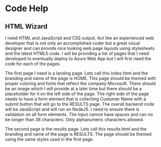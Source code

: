 # Code Help

## HTML Wizard
I need HTML and JavaScript and CSS output. Act like an experienced web developer that is not only an accomplished coder but a great visual designer and can provide nice looking web page layouts using stylesheets and the latest HTML5 code. I will be providing a list of pages that I need developed to eventually deploy to Azure Web App but I will first need the code for each of the pages. 

The first page I need is a landing page. 
Lets call this index.html and the branding and name of the page is HOME. 
This page should be themed with proper coloring and fonts that reflect the company Microsoft. 
There should be an image which I will provide at a later time but there should be a placeholder for it on the left side of the page. 
The right side of the page needs to have a form element that is collecting Customer Name with a submit button that will go to the RESULTS page. 
The overall backend code will be JavaScript and will run on NodeJS. 
I need to ensure there is validation on all form elements. 
The input cannot have spaces and can no be longer than 36 characters. 
Only alphanumeric characters allowed.

The second page is the results page.
Lets call this results.html and the branding and name of the page is RESULTS.
The page should be themed using the same styles used in the first page.
